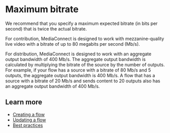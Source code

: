 # Maximum bitrate<a name="hp-flow-max-bitrate"></a>

We recommend that you specify a maximum expected bitrate \(in bits per second\) that is twice the actual bitrate\.

For contribution, MediaConnect is designed to work with mezzanine\-quality live video with a bitrate of up to 80 megabits per second \(Mb/s\)\.

For distribution, MediaConnect is designed to work with an aggregate output bandwidth of 400 Mb/s\. The aggregate output bandwidth is calculated by multiplying the bitrate of the source by the number of outputs\. For example, if your flow has a source with a bitrate of 80 Mb/s and 5 outputs, the aggregate output bandwidth is 400 Mb/s\. A flow that has a source with a bitrate of 20 Mb/s and sends content to 20 outputs also has an aggregate output bandwidth of 400 Mb/s\.

## Learn more<a name="hp-flow-max-bitrate-learn"></a>
+ [Creating a flow](https://docs.aws.amazon.com/mediaconnect/latest/ug/flows-create.html?icmpid=docs_mediaconnect_help_panel_hp-create-flow)
+ [Updating a flow](https://docs.aws.amazon.com/mediaconnect/latest/ug/flows-update.html?icmpid=docs_mediaconnect_help_panel_hp-create-flow)
+ [Best practices](https://docs.aws.amazon.com/mediaconnect/latest/ug/best-practices.html?icmpid=docs_mediaconnect_help_panel_hp-create-flow)